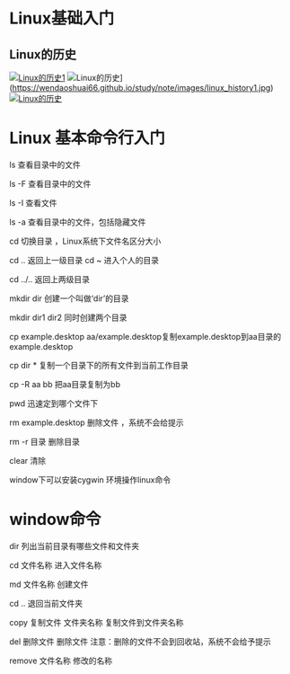 # Linux基础入门
## Linux的历史
[![Linux的历史1](https://wendaoshuai66.github.io/study/note/images/linux_history.jpg)](https://wendaoshuai66.github.io/study/note/images/linux_history.jpg)
![Linux的历史](https://wendaoshuai66.github.io/study/note/images/linux_history1.jpg)](https://wendaoshuai66.github.io/study/note/images/linux_history1.jpg)
[![Linux的历史](https://wendaoshuai66.github.io/study/note/images/linux_history2.jpg)](https://wendaoshuai66.github.io/study/note/images/linux_history2.jpg)

# Linux 基本命令行入门

ls 查看目录中的文件

ls -F 查看目录中的文件

ls -I 查看文件

ls -a 查看目录中的文件，包括隐藏文件

cd 切换目录 ，Linux系统下文件名区分大小

cd .. 返回上一级目录 cd ~ 进入个人的目录

cd ../.. 返回上两级目录

mkdir dir 创建一个叫做‘dir’的目录

mkdir dir1 dir2 同时创建两个目录

cp example.desktop aa/example.desktop复制example.desktop到aa目录的example.desktop

cp dir * 复制一个目录下的所有文件到当前工作目录

cp -R aa bb 把aa目录复制为bb

pwd   迅速定到哪个文件下

rm  example.desktop 删除文件 ，系统不会给提示

rm -r 目录 删除目录

clear 清除



window下可以安装cygwin 环境操作linux命令



# window命令

dir 列出当前目录有哪些文件和文件夹

cd 文件名称 进入文件名称

md 文件名称 创建文件

cd .. 退回当前文件夹

copy 复制文件  文件夹名称 复制文件到文件夹名称

del 删除文件 删除文件 注意：删除的文件不会到回收站，系统不会给予提示

remove 文件名称 修改的名称